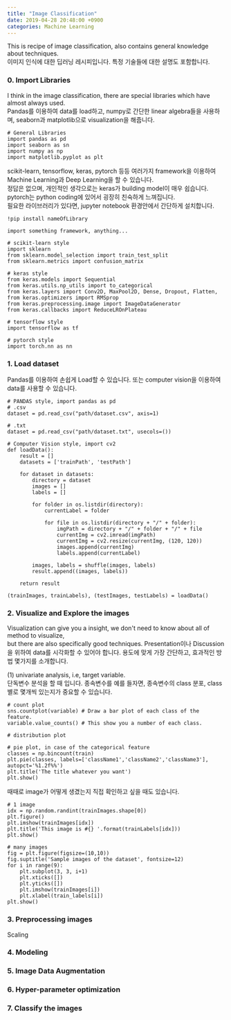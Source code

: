 ```yaml
---
title: "Image Classification"
date: 2019-04-28 20:48:00 +0900
categories: Machine Learning
---
```


This is recipe of image classification, also contains general knowledge about techniques.     
이미지 인식에 대한 딥러닝 레시피입니다. 특정 기술들에 대한 설명도 포함합니다.

### 0. Import Libraries
I think in the image classification, there are special libraries which have almost always used.     
Pandas를 이용하여 data를 load하고, numpy로 간단한 linear algebra들을 사용하며, seaborn과 matplotlib으로 visualization을 해줍니다.     
```
# General Libraries
import pandas as pd
import seaborn as sn
import numpy as np
import matplotlib.pyplot as plt
```

scikit-learn, tensorflow, keras, pytorch 등등 여러가지 framework을 이용하여 Machine Learning과 Deep Learning을 할 수 있습니다.     
정답은 없으며, 개인적인 생각으로는 keras가 building model이 매우 쉽습니다. pytorch는 python coding에 있어서 굉장히 친숙하게 느껴집니다.     
필요한 라이브러리가 있다면, jupyter notebook 환경안에서 간단하게 설치합니다.
```
!pip install nameOfLibrary
```

```
import something framework, anything...

# scikit-learn style
import sklearn
from sklearn.model_selection import train_test_split
from sklearn.metrics import confusion_matrix

# keras style
from keras.models import Sequential
from keras.utils.np_utils import to_categorical
from keras.layers import Conv2D, MaxPool2D, Dense, Dropout, Flatten,
from keras.optimizers import RMSprop
from keras.preprocessing.image import ImageDataGenerator
from keras.callbacks import ReduceLROnPlateau

# tensorflow style
import tensorflow as tf

# pytorch style
import torch.nn as nn
```


### 1. Load dataset
Pandas를 이용하여 손쉽게 Load할 수 있습니다. 또는 computer vision을 이용하여 data를 사용할 수 있습니다.
```
# PANDAS style, import pandas as pd
# .csv
dataset = pd.read_csv("path/dataset.csv", axis=1)

# .txt
dataset = pd.read_csv("path/dataset.txt", usecols=())
```

```
# Computer Vision style, import cv2
def loadData():
    result = []
    datasets = ['trainPath', 'testPath']
   
    for dataset in datasets:
        directory = dataset
        images = []
        labels = []
        
        for folder in os.listdir(directory):
            currentLabel = folder
       
            for file in os.listdir(directory + "/" + folder):
                imgPath = directory + "/" + folder + "/" + file
                currentImg = cv2.imread(imgPath)
                currentImg = cv2.resize(currentImg, (120, 120))
                images.append(currentImg)
                labels.append(currentLabel)
                
        images, labels = shuffle(images, labels)
        result.append((images, labels))
            
    return result
```
```
(trainImages, trainLabels), (testImages, testLabels) = loadData()    
```


### 2. Visualize and Explore the images
Visualization can give you a insight, we don't need to know about all of method to visualize,     
but there are also specifically good techniques.
Presentation이나 Discussion을 위하여 data를 시각화할 수 있어야 합니다. 용도에 맞게 가장 간단하고, 효과적인 방법 몇가지를 소개합니다.

(1) univariate analysis, i.e, target variable.      
단독변수 분석을 할 때 입니다. 종속변수를 예를 들자면, 종속변수의 class 분포, class별로 몇개씩 있는지가 중요할 수 있습니다.
```
# count plot
sns.countplot(variable) # Draw a bar plot of each class of the feature.
variable.value_counts() # This show you a number of each class.

# distribution plot

# pie plot, in case of the categorical feature
classes = np.bincount(train)
plt.pie(classes, labels=['className1','className2','className3'], autopct='%1.2f%%')
plt.title('The title whatever you want')
plt.show()
```

때때로 image가 어떻게 생겼는지 직접 확인하고 싶을 때도 있습니다.
```
# 1 image
idx = np.random.randint(trainImages.shape[0])
plt.figure()
plt.imshow(trainImages[idx])
plt.title('This image is #{} '.format(trainLabels[idx]))
plt.show()
```

```
# many images
fig = plt.figure(figsize=(10,10))
fig.suptitle('Sample images of the dataset', fontsize=12)
for i in range(9):
    plt.subplot(3, 3, i+1)
    plt.xticks([])
    plt.yticks([])
    plt.imshow(trainImages[i])
    plt.xlabel(train_labels[i])
plt.show()
```

### 3. Preprocessing images
Scaling

### 4. Modeling

### 5. Image Data Augmentation

### 6. Hyper-parameter optimization

### 7. Classify the images
